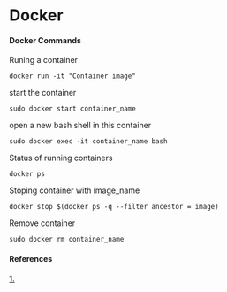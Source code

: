 # Docker
#### Docker Commands

Runing a container

    docker run -it "Container image"
    
start the container
     
    sudo docker start container_name

open a new bash shell in this container
    
    sudo docker exec -it container_name bash

Status of running containers

    docker ps
Stoping container with image_name

    docker stop $(docker ps -q --filter ancestor = image)
    
Remove container

    sudo docker rm container_name
    
#### References
[1.](https://stackoverflow.com/questions/32073971/stopping-docker-containers-by-image-name-ubuntu)

